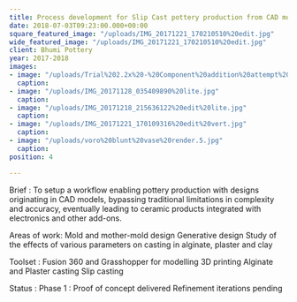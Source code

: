 ```yaml
---
title: Process development for Slip Cast pottery production from CAD models
date: 2018-07-03T09:23:00.000+00:00
square_featured_image: "/uploads/IMG_20171221_170210510%20edit.jpg"
wide_featured_image: "/uploads/IMG_20171221_170210510%20edit.jpg"
client: Bhumi Pottery
year: 2017-2018
images:
- image: "/uploads/Trial%202.2x%20-%20Component%20addition%20attempt%20v3_2.jpg"
  caption: 
- image: "/uploads/IMG_20171128_035409890%20lite.jpg"
  caption: 
- image: "/uploads/IMG_20171218_215636122%20edit%20lite.jpg"
  caption: 
- image: "/uploads/IMG_20171221_170109316%20edit%20vert.jpg"
  caption: 
- image: "/uploads/voro%20blunt%20vase%20render.5.jpg"
  caption: 
position: 4

---
```

Brief : To setup a workflow enabling pottery production with designs originating in CAD models, bypassing traditional limitations in complexity and accuracy, eventually leading to ceramic products integrated with electronics and other add-ons.

Areas of work:
Mold and mother-mold design
Generative design
Study of the effects of various parameters on casting in alginate, plaster and clay




Toolset :
Fusion 360 and Grasshopper for modelling
3D printing
Alginate and Plaster casting
Slip casting

Status :
Phase 1 : Proof of concept delivered
Refinement iterations pending